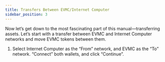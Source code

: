 ```yaml
---
title: Transfers Between EVMC/Internet Computer
sidebar_position: 3
---
```


Now let’s get down to the most fascinating part of this manual—transferring assets.
Let’s start with a transfer between EVMC and Internet Computer networks and move EVMC tokens between them.

1. Select Internet Computer as the “From” network, and EVMC as the “To” network.
“Connect” both wallets, and click “Continue”.
